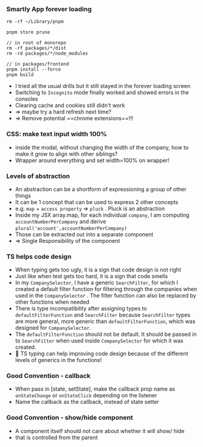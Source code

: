 ### Smartly App forever loading
```
rm -rf ~/Library/pnpm

pnpm store prune

// in root of monorepo
rm -rf packages/*/dist
rm -rd packages/*/node_modules

// in packages/frontend
pnpm install --force
pnpm build
```
- I tried all the usual drills but it still stayed in the forever loading screen
- Switching to `Incognito` mode finally worked and showed errors in the consoles
- Clearing cache and cookies still didn't work
- => maybe try a hard refresh next time?
- => Remove potential ==chrome extensions==!!!

### CSS: make text input width 100%
- inside the modal, without changing the width of the company, how to make it grow to align with other siblings?
- Wrapper around everything and set width=100% on wrapper!

### Levels of abstraction
- An abstraction can be a shortform of expressioning a group of other things
- It can be 1 concept that can be used to express 2 other concepts
- e.g. `map` + `access property` => `pluck` . Pluck is an abstraction
- Inside my JSX array.map, for each individual `company`, I am computing `accountNumberPerCompany` and derive `plural('account',accountNumberPerCompany)` 
- Those can be extracted out into a separate component 
- => Single Responsibility of the component

### TS helps code design
- When typing gets too ugly, it is a sign that code design is not right
- Just like when test gets too hard, it is a sign that code smells
- In my `CompanySelector`, I have a generic `SearchFilter`, for which I created a default filter function for filtering through the companies when used in the `CompanySelector` . The filter function can also be replaced by other functions when needed
- There is type incompatibility after assigning types to `defaultFilterFunction` and `SearchFilter`  because `SearchFilter` types are more general, more generic than `defaultFilterFunction`, which was designed for `CompanySelector`.
- The `defaultFilterFunction` should not be default. It should be passed in to `SearchFilter` when used inside `CompanySelector` for which it was created.
- 🤯 TS typing can help improving code design because of the different levels of generics in the functions!

### Good Convention - callback
- When pass in [state, setState], make the callback prop name as `onStateChange` or `onStateClick`  depending on the listener
- Name the callback as the callback, instead of state setter 

### Good Convention  - show/hide component
- A component itself should not care about whether it will show/ hide
- that is controlled from the parent